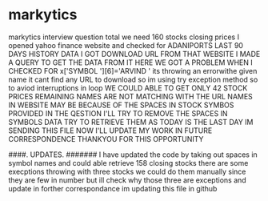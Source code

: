 # markytics
markytics interview question
total we need 160 stocks closing prices
I opened yahoo finance  website  and checked for ADANIPORTS LAST 90 DAYS HISTORY DATA
I GOT DOWNLOAD URL FROM THAT WEBSITE
I MADE A QUERY TO GET THE DATA FROM IT
 HERE WE GOT A PROBLEM WHEN I CHECKED FOR x['SYMBOL    '][6]='ARVIND    ' its throwing an errorwithe given name it cant find any URL to download
so im using try exception method so to aviod interruptions in loop
 WE COULD ABLE TO GET ONLY 42 STOCK PRICES REMAINING NAMES ARE NOT MATCHING WITH THE URL NAMES IN WEBSITE MAY BE BECAUSE OF THE SPACES IN STOCK SYMBOS PROVIDED IN THE QESTION
  I'LL TRY TO REMOVE THE SPACES IN SYMBOLS DATA TRY TO RETRIEVE THEM
AS TODAY IS THE LAST DAY IM SENDING THIS FILE NOW I'LL UPDATE MY WORK IN FUTURE CORRESPONDENCE
THANKYOU FOR THIS OPPORTUNITY 

####. UPDATES. #######
I have updated the code by taking out spaces in symbol names and could able retrieve 158 closing stocks
there are some execptions throwing with  three stocks 
we could do them manually since they are few in number but ill check why those three are exceptions and update in forther correspondance
 im updating this file in github
